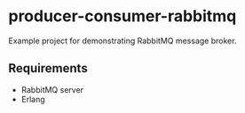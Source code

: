 # producer-consumer-rabbitmq
Example project for demonstrating RabbitMQ message broker.


## Requirements

- RabbitMQ server
- Erlang 
